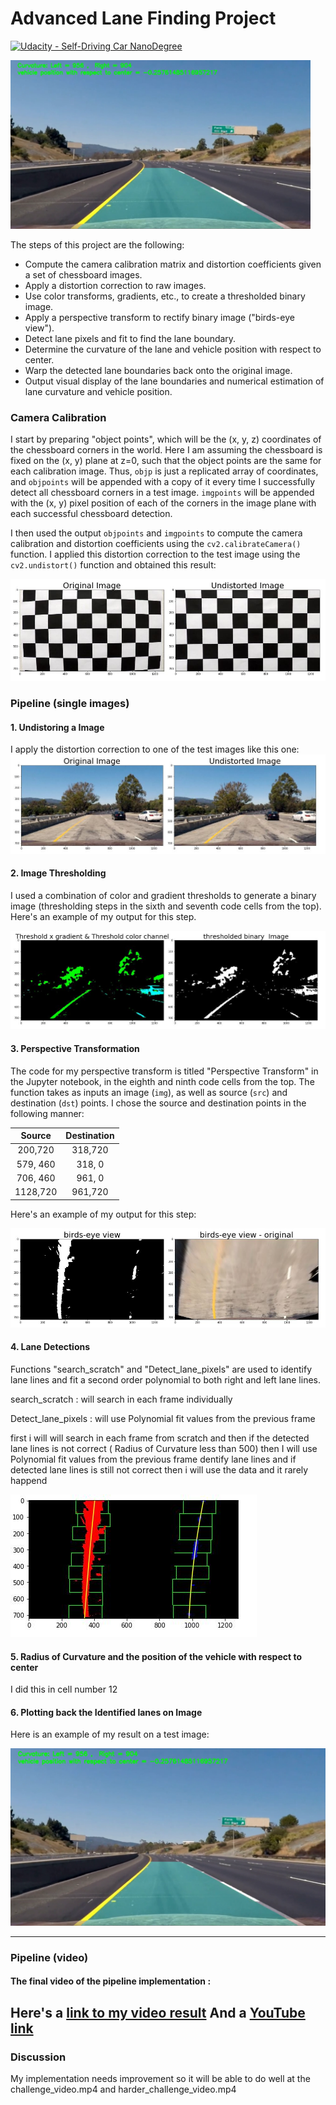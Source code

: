 # **Advanced Lane Finding Project** 
[![Udacity - Self-Driving Car NanoDegree](https://s3.amazonaws.com/udacity-sdc/github/shield-carnd.svg)](http://www.udacity.com/drive)

<img src="output_images/Final_Image1.jpg" width="480" alt="Combined Image" />

The steps of this project are the following: 

* Compute the camera calibration matrix and distortion coefficients given a set of chessboard images.
* Apply a distortion correction to raw images.
* Use color transforms, gradients, etc., to create a thresholded binary image.
* Apply a perspective transform to rectify binary image ("birds-eye view").
* Detect lane pixels and fit to find the lane boundary.
* Determine the curvature of the lane and vehicle position with respect to center.
* Warp the detected lane boundaries back onto the original image.
* Output visual display of the lane boundaries and numerical estimation of lane curvature and vehicle position.

[//]: # (Image References)

[image1]: ./output_images/calibration.jpg "Chessboard Calibration"
[image2]: ./output_images/Undistorted_Image.jpg "Undistorted"
[image3]: ./output_images/color_binary_Image.jpg "thresholded binary Image"
[image4]: ./output_images/birds_eye_view_Image.JPG "Warp Example"
[image5]: ./output_images/Detect_lane_pixels_Image.jpg "Detect lane pixels"
[image6]: ./output_images/Final_Image1.jpg "Output"
[video1]: ./project_video_output.mp4 "Video"


### Camera Calibration


I start by preparing "object points", which will be the (x, y, z) coordinates of the chessboard corners in the world. Here I am assuming the chessboard is fixed on the (x, y) plane at z=0, such that the object points are the same for each calibration image.  Thus, `objp` is just a replicated array of coordinates, and `objpoints` will be appended with a copy of it every time I successfully detect all chessboard corners in a test image.  `imgpoints` will be appended with the (x, y) pixel position of each of the corners in the image plane with each successful chessboard detection.  

I then used the output `objpoints` and `imgpoints` to compute the camera calibration and distortion coefficients using the `cv2.calibrateCamera()` function.  I applied this distortion correction to the test image using the `cv2.undistort()` function and obtained this result: 

![alt text][image1]

### Pipeline (single images)

####  1. Undistoring a Image

I apply the distortion correction to one of the test images like this one:
![alt text][image2]

#### 2. Image Thresholding

I used a combination of color and gradient thresholds to generate a binary image (thresholding steps in the sixth and seventh code cells from the top).  Here's an example of my output for this step.  

![alt text][image3]

#### 3. Perspective Transformation

The code for my perspective transform is titled "Perspective Transform" in the Jupyter notebook, in the eighth and ninth code cells from the top.  The function takes as inputs an image (`img`), as well as source (`src`) and destination (`dst`) points.  I chose the source and destination points in the following manner:

| Source        | Destination   | 
|:-------------:|:-------------:| 
| 200,720       | 318,720       | 
| 579, 460      | 318, 0        |  
| 706, 460      | 961, 0        |
| 1128,720      | 961,720       |

Here's an example of my output for this step: 

![alt text][image4]

#### 4. Lane Detections

Functions "search_scratch" and "Detect_lane_pixels"  are used to identify lane lines and fit a second order polynomial to both right and left lane lines.

search_scratch : will search in each frame individually  

Detect_lane_pixels : will use Polynomial fit values from the previous frame 

first i will will search in each frame from scratch and then if the detected lane lines is not correct ( Radius of Curvature less than 500) then I will use Polynomial fit values from the previous frame dentify lane lines and if detected lane lines is still not correct then i will use the data and it rarely happend 


![alt text][image5]

#### 5. Radius of Curvature and the position of the vehicle with respect to center

I did this in cell number 12 

#### 6. Plotting back the Identified lanes on Image

Here is an example of my result on a test image:

![alt text][image6]

---

### Pipeline (video)

#### The final video of the pipeline implementation :

Here's a [link to my video result](./project_video_output.mp4)
And a [YouTube link](https://youtu.be/g_UR75UZRFI) 
---

### Discussion

My implementation needs improvement so it will be able to do well at the challenge_video.mp4 and harder_challenge_video.mp4 





